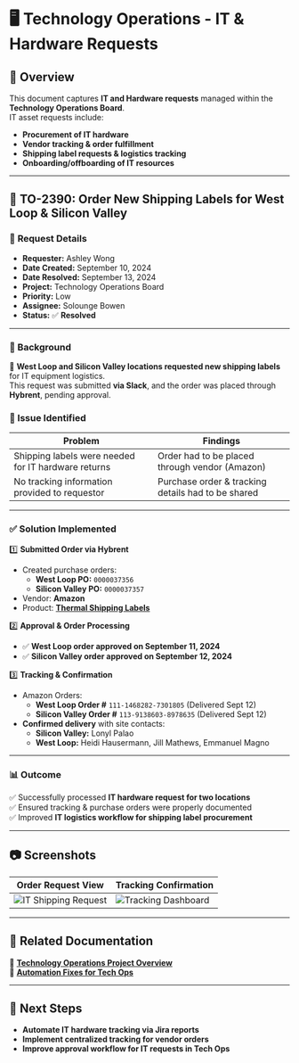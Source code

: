 # 🖥️ Technology Operations - IT & Hardware Requests

## 📌 Overview
This document captures **IT and Hardware requests** managed within the **Technology Operations Board**.  
IT asset requests include:
- **Procurement of IT hardware**
- **Vendor tracking & order fulfillment**
- **Shipping label requests & logistics tracking**
- **Onboarding/offboarding of IT resources**

---

## 🔹 **TO-2390: Order New Shipping Labels for West Loop & Silicon Valley**

### 🎯 **Request Details**
- **Requester:** Ashley Wong  
- **Date Created:** September 10, 2024  
- **Date Resolved:** September 13, 2024  
- **Project:** Technology Operations Board  
- **Priority:** Low  
- **Assignee:** Solounge Bowen  
- **Status:** ✅ **Resolved**  

---

### **📜 Background**
📌 **West Loop and Silicon Valley locations requested new shipping labels** for IT equipment logistics.  
This request was submitted **via Slack**, and the order was placed through **Hybrent**, pending approval.

### **🔎 Issue Identified**
| **Problem** | **Findings** |
|------------|-------------|
| Shipping labels were needed for IT hardware returns | Order had to be placed through vendor (Amazon) |
| No tracking information provided to requestor | Purchase order & tracking details had to be shared |

---

### ✅ **Solution Implemented**
1️⃣ **Submitted Order via Hybrent**  
- Created purchase orders:  
  - **West Loop PO:** `0000037356`  
  - **Silicon Valley PO:** `0000037357`  
- Vendor: **Amazon**  
- Product: **[Thermal Shipping Labels](https://www.amazon.com/gp/product/B07QY487BC)**  

2️⃣ **Approval & Order Processing**  
- ✅ **West Loop order approved on September 11, 2024**  
- ✅ **Silicon Valley order approved on September 12, 2024**  

3️⃣ **Tracking & Confirmation**  
- Amazon Orders:  
  - **West Loop Order #** `111-1468282-7301805` (Delivered Sept 12)  
  - **Silicon Valley Order #** `113-9138603-8978635` (Delivered Sept 12)  
- **Confirmed delivery** with site contacts:
  - **Silicon Valley:** Lonyl Palao  
  - **West Loop:** Heidi Hausermann, Jill Mathews, Emmanuel Magno  

---

### 📊 **Outcome**
✅ Successfully processed **IT hardware request for two locations**  
✅ Ensured tracking & purchase orders were properly documented  
✅ Improved **IT logistics workflow for shipping label procurement**  

---

## 📷 **Screenshots**
| **Order Request View** | **Tracking Confirmation** |
|----------------------|----------------------|
| ![IT Shipping Request](https://github.com/user-attachments/assets/44feb22b-96dc-4b5f-b8c3-0201b9f3502d) | ![Tracking Dashboard](https://github.com/user-attachments/assets/021d147e-d569-40ec-8f97-213af0483d26) |

---

## 📂 **Related Documentation**
📂 **[Technology Operations Project Overview](project-overview.md)**  
📂 **[Automation Fixes for Tech Ops](automation-fixes.md)**  

---

## 🚀 **Next Steps**
- **Automate IT hardware tracking via Jira reports**  
- **Implement centralized tracking for vendor orders**  
- **Improve approval workflow for IT requests in Tech Ops**  

